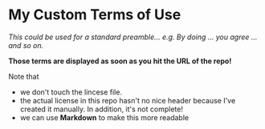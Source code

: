 # My Custom Terms of Use

_This could be used for a standard preamble... 
e.g. By doing ... you agree ... and so on._ 

**Those terms are displayed as soon as you hit the URL of the repo!**

Note that 
* we don't touch the lincese file.
* the actual license in this repo hasn't no nice header because I've created it manually. In addition, it's not complete!
* we can use **Markdown** to make this more readable


